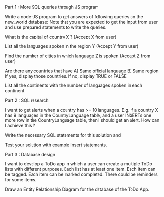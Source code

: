 Part 1 : More SQL queries through JS program

Write a node-JS program to get answers of following queries on the new_world database: Note that you are expected to get the input from user and use prepared statements to write the queries.

What is the capital of country X ? (Accept X from user)

List all the languages spoken in the region Y (Accept Y from user)

Find the number of cities in which language Z is spoken (Accept Z from user)

Are there any countries that have A) Same official language B) Same region If yes, display those countries. If no, display TRUE or FALSE

List all the continents with the number of languages spoken in each continent

Part 2 : SQL research

I want to get alerts when a country has >= 10 languages. E.g. If a country X has 9 languages in the CountryLanguage table, and a user INSERTs one more row in the CountryLanguage table, then I should get an alert. How can I achieve this ?

Write the necessary SQL statements for this solution and

Test your solution with example insert statements.

Part 3 : Database design

I want to develop a ToDo app in which a user can create a multiple ToDo lists with different purposes. Each list has at least one item. Each item can be tagged. Each item can be marked completed. There could be reminders for some items.

Draw an Entity Relationship Diagram for the database of the ToDo App.
